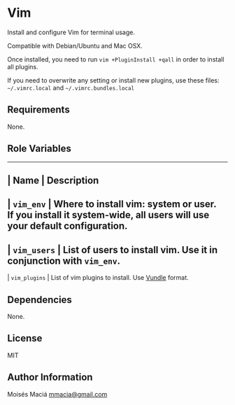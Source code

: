 Vim
=========

Install and configure Vim for terminal usage.

Compatible with Debian/Ubuntu and Mac OSX.

Once installed, you need to run `vim +PluginInstall +qall` in order to install all plugins.

If you need to overwrite any setting or install new plugins, use these files: `~/.vimrc.local` and
`~/.vimrc.bundles.local`

Requirements
------------

None.

Role Variables
--------------

-----------------------------------------------------------------------------------------
| Name          | Description
-----------------------------------------------------------------------------------------
| `vim_env`     | Where to install vim: system or user.<br/> If you install it system-wide, all users will use your default configuration.
----------------------------------------------------------------------------------------
| `vim_users`   | List of users to install vim. Use it in conjunction with `vim_env`.
----------------------------------------------------------------------------------------
| `vim_plugins` | List of vim plugins to install. Use [Vundle](https://github.com/gmarik/Vundle.vim) format.

Dependencies
------------

None.

License
-------

MIT

Author Information
------------------

Moisés Maciá <mmacia@gmail.com>

